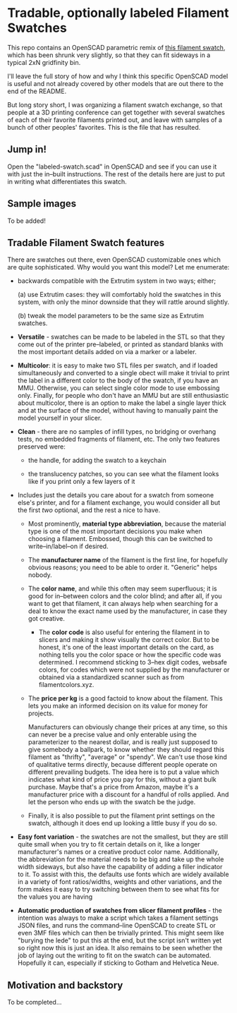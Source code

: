 
# Tradable, optionally labeled Filament Swatches

This repo contains an OpenSCAD parametric remix of [this filament
swatch](https://www.printables.com/model/952352-another-filament-sample), which has been
shrunk very slightly, so that they can fit sideways in a typical 2xN gridfinity bin.

I'll leave the full story of how and why I think this specific OpenSCAD model is useful and
not already covered by other models that are out there to the end of the README.

But long story short, I was organizing a filament swatch exchange, so that people at a 3D
printing conference can get together with several swatches of each of their favorite
filaments printed out, and leave with samples of a bunch of other peoples' favorites.  This
is the file that has resulted.

## Jump in!

Open the "labeled-swatch.scad" in OpenSCAD and see if you can use it with just the in–built
instructions.  The rest of the details here are just to put in writing what differentiates
this swatch.

## Sample images

To be added!

## Tradable Filament Swatch features

There are swatches out there, even OpenSCAD customizable ones which are quite sophisticated.
Why would you want this model?  Let me enumerate:

* backwards compatible with the Extrutim system in two ways; either;

  (a) use Extrutim cases: they will comfortably hold the swatches in this system, with only
      the minor downside that they will rattle around slightly.

  (b) tweak the model parameters to be the same size as Extrutim swatches.

* **Versatile** - swatches can be made to be labeled in the STL so that they come out of the
  printer pre–labeled, or printed as standard blanks with the most important details added
  on via a marker or a labeler.

* **Multicolor**: it is easy to make two STL files per swatch, and if loaded simultaneously
  and converted to a single obect will make it trivial to print the label in a different
  color to the body of the swatch, if you have an MMU.  Otherwise, you can select single
  color mode to use embossing only.  Finally, for people who don't have an MMU but are still
  enthusiastic about multicolor, there is an option to make the label a single layer thick
  and at the surface of the model, without having to manually paint the model yourself in
  your slicer.

* **Clean** - there are no samples of infill types, no bridging or overhang tests, no
  embedded fragments of filament, etc.  The only two features preserved were:
  
  - the handle, for adding the swatch to a keychain
  
  - the translucency patches, so you can see what the filament looks like if you print only
    a few layers of it

* Includes just the details you care about for a swatch from someone else's printer, and for
  a filament exchange, you would consider all but the first _two_ optional, and the rest a
  nice to have.

  - Most prominently, **material type abbreviation**, because the material type is one of
    the most important decisions you make when choosing a filament.  Embossed, though this
    can be switched to write–in/label–on if desired.

  - The **manufacturer name** of the filament is the first line, for hopefully obvious
    reasons; you need to be able to order it.  "Generic" helps nobody.

  - The **color name**, and while this often may seem superfluous; it is good for in–between
    colors and the color blind; and after all, if you want to get that filament, it can
    always help when searching for a deal to know the exact name used by the manufacturer,
    in case they got creative.

    - The **color code** is also useful for entering the filament in to slicers and making
      it show visually the correct color.  But to be honest, it's one of the least important
      details on the card, as nothing tells you the color space or how the specific code was
      determined.  I recommend sticking to 3–hex digit codes, websafe colors, for codes
      which were not supplied by the manufacturer or obtained via a standardized scanner
      such as from filamentcolors.xyz.

  - The **price per kg** is a good factoid to know about the filament.  This lets you make
    an informed decision on its value for money for projects.

    Manufacturers can obviously change their prices at any time, so this can never be a
    precise value and only enterable using the parameterizer to the nearest dollar, and is
    really just supposed to give somebody a ballpark, to know whether they should regard
    this filament as "thrifty", "average" or "spendy".  We can't use those kind of
    qualitative terms directly, because different people operate on different prevailing
    budgets.  The idea here is to put a value which indicates what kind of price you pay for
    this, without a giant bulk purchase.  Maybe that's a price from Amazon, maybe it's a
    manufacturer price with a discount for a handful of rolls applied.  And let the person
    who ends up with the swatch be the judge.

  - Finally, it is also possible to put the filament print settings on the swatch, although
    it does end up looking a little busy if you do so.
	
* **Easy font variation** - the swatches are not the smallest, but they are still quite
  small when you try to fit certain details on it, like a longer manufacturer's names or a
  creative product color name.  Additionally, the abbreviation for the material needs to be
  big and take up the whole width sideways, but also have the capability of adding a filler
  indicator to it.  To assist with this, the defaults use fonts which are widely available
  in a variety of font ratios/widths, weights and other variations, and the form makes it
  easy to try switching between them to see what fits for the values you are having
  
* **Automatic production of swatches from slicer filament profiles** - the intention was
  always to make a script which takes a filament settings JSON files, and runs the
  command–line OpenSCAD to create STL or even 3MF files which can then be trivially printed.
  This might seem like "burying the lede" to put this at the end, but the script isn't
  written yet so right now this is just an idea.  It also remains to be seen whether the job
  of laying out the writing to fit on the swatch can be automated.  Hopefully it can,
  especially if sticking to Gotham and Helvetica Neue.  

## Motivation and backstory

To be completed...
